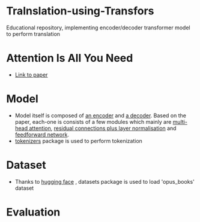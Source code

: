 # Tralnslation-using-Transfors
Educational repository, implementing encoder/decoder transformer model to perform translation
 # Attention Is All You Need
- [Link to paper ](https://arxiv.org/pdf/1706.03762.pdf)

# Model
- Model itself is composed of [an encoder](model/encoder.py) and [a decoder](model/decoder.py). Based on the paper, each-one is consists of a few modules which mainly are [multi-head attention](utils/blocks_util.py), [residual connections plus layer normalisation](utils/blocks_util.py) and [feedforward network](utils/blocks_util.py).
- [tokenizers](https://huggingface.co/docs/tokenizers/index) package is used to perform tokenization
# Dataset
- Thanks to [hugging face](https://huggingface.co) , datasets package is used to load 'opus_books' dataset

# Evaluation

